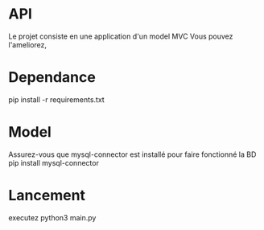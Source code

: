 # API
Le projet consiste en une application d'un model MVC
Vous pouvez l'ameliorez,

# Dependance
pip install -r requirements.txt

# Model
Assurez-vous que mysql-connector est installé pour faire fonctionné la BD
pip install mysql-connector

# Lancement
executez python3 main.py
